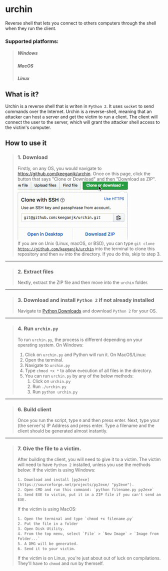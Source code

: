 # urchin

Reverse shell that lets you connect to others computers through the shell when they run the client.

### Supported platforms:
> <h5>Windows</h5>
> <h5>MacOS</h5>
> <h5>Linux</h5>

## What is it?
Urchin is a reverse shell that is writen in `Python 2`. It uses `socket` to send commands over the Internet. Urchin is a reverse-shell, meaning that an attacker can host a server and get the victim to run a client. The client will connect the user to the server, which will grant the attacker shell access to the victim's computer.

## How to use it
> ### 1. Download
> Firstly, on any OS, you would navigate to https://github.com/keeganjk/urchin. Once on this page, click the button that says "Clone or Download" and then "Download as ZIP".
> <br />
> ![Clone or Download](https://github.com/keeganjk/urchin/blob/master/img/clone%20or%20download.gif?raw=true "")
> <br />
> If you are on Unix (Linux, macOS, or BSD), you can type <code>git clone https://github.com/keeganjk/urchin</code> into the terminal to 
> clone this repository and then <code>mv</code> into the directory. If you do this, skip to step 3.

<hr>

> ### 2. Extract files
> Nextly, extract the ZIP file and then move into the <code>urchin</code> folder.

<hr>

> ### 3. Download and install `Python 2` if not already installed
> Navigate to [Python Downloads](https://www.python.org/downloads/release/python-2713) and download `Python 2` for your OS.

<hr>

> ### 4. Run `urchin.py`
> To run `urchin.py`, the process is different depending on your operating system.
> On Windows:
>   1. Click on `urchin.py` and Python will run it.
> On MacOS/Linux:
>   1. Open the terminal.
>   2. Navigate to `urchin.py`
>   3. Type `chmod +x *` to allow e`x`ecution of all files in the directory.
>   4. You can run `urchin.py` by any of the below methods:
>        1. Click on `urchin.py`
>        2. Run `./urchin.py`
>        3. Run `python urchin.py`

<hr>

> ### 6. Build client
> Once you run the script, type `0` and then press enter.
> Next, type your (the server's) IP Address and press enter.
> Type a filename and the client should be generated almost instantly.

<hr>

> ### 7. Give the file to a victim.
> After building the client, you will need to give it to a victim.
> The victim will need to have `Python 2` installed, unless you use the methods below:
>   If the victim is using Windows:
>
>     1. Download and install [py2exe](https://sourceforge.net/projects/py2exe/ "py2exe").
>     2. Open CMD and run this command: `python filename.py py2exe`
>     3. Send EXE to victim, put it in a ZIP file if you can't send an EXE.
>
>   If the victim is using MacOS:
>
>     1. Open the terminal and type `chmod +x filename.py`
>     2. Put the file in a folder
>     3. Open Disk Utility.
>     4. From the top menu, select `File` > `New Image` > `Image from Folder...`
>     5. A DMG will be generated.
>     6. Send it to your victim.
>   If the victim is on Linux, you're just about out of luck on compilations. They'll have to `chmod` and run by themself.
